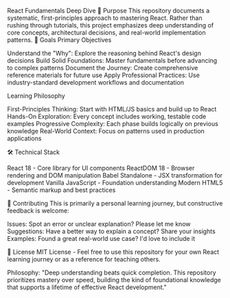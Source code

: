 React Fundamentals Deep Dive
🎯 Purpose
This repository documents a systematic, first-principles approach to mastering React. Rather than rushing through tutorials, this project emphasizes deep understanding of core concepts, architectural decisions, and real-world implementation patterns.
🚀 Goals
Primary Objectives

Understand the "Why": Explore the reasoning behind React's design decisions
Build Solid Foundations: Master fundamentals before advancing to complex patterns
Document the Journey: Create comprehensive reference materials for future use
Apply Professional Practices: Use industry-standard development workflows and documentation

Learning Philosophy

First-Principles Thinking: Start with HTML/JS basics and build up to React
Hands-On Exploration: Every concept includes working, testable code examples
Progressive Complexity: Each phase builds logically on previous knowledge
Real-World Context: Focus on patterns used in production applications

🛠️ Technical Stack

React 18 - Core library for UI components
ReactDOM 18 - Browser rendering and DOM manipulation
Babel Standalone - JSX transformation for development
Vanilla JavaScript - Foundation understanding
Modern HTML5 - Semantic markup and best practices

🤝 Contributing
This is primarily a personal learning journey, but constructive feedback is welcome:

Issues: Spot an error or unclear explanation? Please let me know
Suggestions: Have a better way to explain a concept? Share your insights
Examples: Found a great real-world use case? I'd love to include it

📄 License
MIT License - Feel free to use this repository for your own React learning journey or as a reference for teaching others.

Philosophy: "Deep understanding beats quick completion. This repository prioritizes mastery over speed, building the kind of foundational knowledge that supports a lifetime of effective React development."
